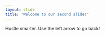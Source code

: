 ```yaml
---
layout: slide
title: "Welcome to our second slide!"
---
```

Hustle smarter.
Use the left arrow to go back!
